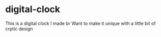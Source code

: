 # digital-clock
This is a digital clock I made 
br
Want to make it unique  with a little bit of crptic design

